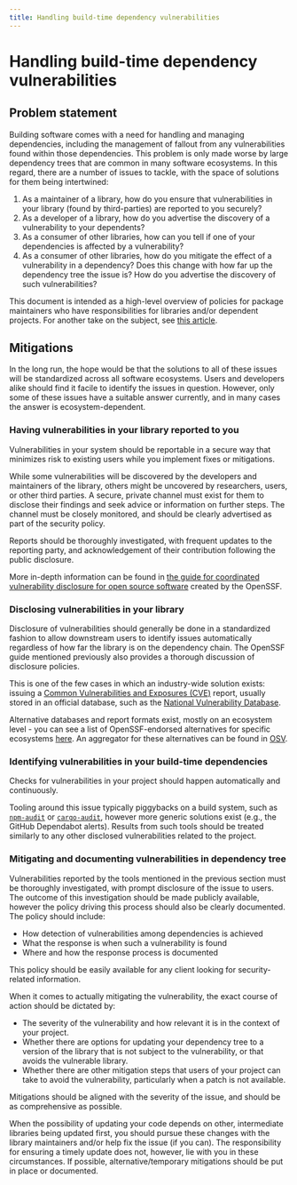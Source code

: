 ```yaml
---
title: Handling build-time dependency vulnerabilities
---
```


# Handling build-time dependency vulnerabilities

## Problem statement

Building software comes with a need for handling and managing dependencies,
including the management of fallout from any vulnerabilities found within those
dependencies. This problem is only made worse by large dependency trees that are
common in many software ecosystems. In this regard, there are a number of issues
to tackle, with the space of solutions for them being intertwined:

1. As a maintainer of a library, how do you ensure that vulnerabilities in your
   library (found by third-parties) are reported to you securely?
2. As a developer of a library, how do you advertise the discovery of a
   vulnerability to your dependents?
3. As a consumer of other libraries, how can you tell if one of your
   dependencies is affected by a vulnerability?
4. As a consumer of other libraries, how do you mitigate the effect of a
   vulnerability in a dependency? Does this change with how far up the
   dependency tree the issue is? How do you advertise the discovery of such
   vulnerabilities?

This document is intended as a high-level overview of policies for package
maintainers who have responsibilities for libraries and/or dependent projects.
For another take on the subject, see
[this article](https://cheatsheetseries.owasp.org/cheatsheets/Vulnerable_Dependency_Management_Cheat_Sheet.html).

## Mitigations

In the long run, the hope would be that the solutions to all of these issues
will be standardized across all software ecosystems. Users and developers alike
should find it facile to identify the issues in question. However, only some of
these issues have a suitable answer currently, and in many cases the answer is
ecosystem-dependent.

### Having vulnerabilities in your library reported to you

Vulnerabilities in your system should be reportable in a secure way that
minimizes risk to existing users while you implement fixes or mitigations.

While some vulnerabilities will be discovered by the developers and maintainers
of the library, others might be uncovered by researchers, users, or other third
parties. A secure, private channel must exist for them to disclose their
findings and seek advice or information on further steps. The channel must be
closely monitored, and should be clearly advertised as part of the security
policy.

Reports should be thoroughly investigated, with frequent updates to the
reporting party, and acknowledgement of their contribution following the public
disclosure.

More in-depth information can be found in
[the guide for coordinated vulnerability disclosure for open source software](https://github.com/ossf/oss-vulnerability-guide)
created by the OpenSSF.

### Disclosing vulnerabilities in your library

Disclosure of vulnerabilities should generally be done in a standardized fashion
to allow downstream users to identify issues automatically regardless of how far
the library is on the dependency chain. The OpenSSF guide mentioned previously
also provides a thorough discussion of disclosure policies.

This is one of the few cases in which an industry-wide solution exists: issuing
a [Common Vulnerabilities and Exposures (CVE)](https://cve.mitre.org/) report,
usually stored in an official database, such as the
[National Vulnerability Database](https://nvd.nist.gov/).

Alternative databases and report formats exist, mostly on an ecosystem level -
you can see a list of OpenSSF-endorsed alternatives for specific ecosystems
[here](https://github.com/ossf/osv-schema). An aggregator for these alternatives
can be found in [OSV](https://osv.dev/).

### Identifying vulnerabilities in your build-time dependencies

Checks for vulnerabilities in your project should happen automatically and
continuously.

Tooling around this issue typically piggybacks on a build system, such as
[`npm-audit`](https://docs.npmjs.com/cli/v8/commands/npm-audit) or
[`cargo-audit`](https://docs.rs/cargo-audit/latest/cargo_audit/index.html),
however more generic solutions exist (e.g., the GitHub Dependabot alerts).
Results from such tools should be treated similarly to any other disclosed
vulnerabilities related to the project.

### Mitigating and documenting vulnerabilities in dependency tree

Vulnerabilities reported by the tools mentioned in the previous section must be
thoroughly investigated, with prompt disclosure of the issue to users. The
outcome of this investigation should be made publicly available, however the
policy driving this process should also be clearly documented. The policy should
include:

- How detection of vulnerabilities among dependencies is achieved
- What the response is when such a vulnerability is found
- Where and how the response process is documented

This policy should be easily available for any client looking for
security-related information.

When it comes to actually mitigating the vulnerability, the exact course of
action should be dictated by:

- The severity of the vulnerability and how relevant it is in the context of
  your project.
- Whether there are options for updating your dependency tree to a version of
  the library that is not subject to the vulnerability, or that avoids the
  vulnerable library.
- Whether there are other mitigation steps that users of your project can take
  to avoid the vulnerability, particularly when a patch is not available.

Mitigations should be aligned with the severity of the issue, and should be as
comprehensive as possible.

When the possibility of updating your code depends on other, intermediate
libraries being updated first, you should pursue these changes with the library
maintainers and/or help fix the issue (if you can). The responsibility for
ensuring a timely update does not, however, lie with you in these circumstances.
If possible, alternative/temporary mitigations should be put in place or
documented.
